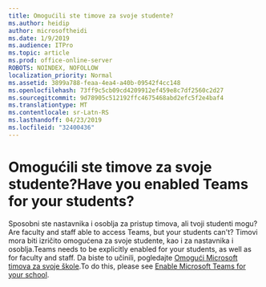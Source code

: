```yaml
---
title: Omogućili ste timove za svoje studente?
ms.author: heidip
author: microsoftheidi
ms.date: 1/9/2019
ms.audience: ITPro
ms.topic: article
ms.prod: office-online-server
ROBOTS: NOINDEX, NOFOLLOW
localization_priority: Normal
ms.assetid: 3899a788-feaa-4ea4-a40b-09542f4cc148
ms.openlocfilehash: 73ff9c5cb09cd4209912ef459e8c7df2560c2d27
ms.sourcegitcommit: 9d78905c512192ffc4675468abd2efc5f2e4baf4
ms.translationtype: MT
ms.contentlocale: sr-Latn-RS
ms.lasthandoff: 04/23/2019
ms.locfileid: "32400436"
---
```

# <a name="have-you-enabled-teams-for-your-students"></a><span data-ttu-id="e090c-102">Omogućili ste timove za svoje studente?</span><span class="sxs-lookup"><span data-stu-id="e090c-102">Have you enabled Teams for your students?</span></span>


<span data-ttu-id="e090c-103">Sposobni ste nastavnika i osoblja za pristup timova, ali tvoji studenti mogu?</span><span class="sxs-lookup"><span data-stu-id="e090c-103">Are faculty and staff able to access Teams, but your students can't?</span></span> <span data-ttu-id="e090c-104">Timovi mora biti izričito omogućena za svoje studente, kao i za nastavnika i osoblja.</span><span class="sxs-lookup"><span data-stu-id="e090c-104">Teams needs to be explicitly enabled for your students, as well as for faculty and staff.</span></span> <span data-ttu-id="e090c-105">Da biste to učinili, pogledajte [Omogući Microsoft timova za svoje škole](https://docs.microsoft.com/education/get-started/enable-microsoft-teams).</span><span class="sxs-lookup"><span data-stu-id="e090c-105">To do this, please see [Enable Microsoft Teams for your school](https://docs.microsoft.com/education/get-started/enable-microsoft-teams).</span></span>
  

